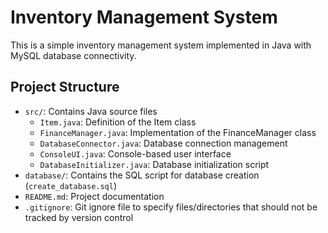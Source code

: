 # Inventory Management System

This is a simple inventory management system implemented in Java with MySQL database connectivity.

## Project Structure

- `src/`: Contains Java source files
  - `Item.java`: Definition of the Item class
  - `FinanceManager.java`: Implementation of the FinanceManager class
  - `DatabaseConnector.java`: Database connection management
  - `ConsoleUI.java`: Console-based user interface
  - `DatabaseInitializer.java`: Database initialization script
- `database/`: Contains the SQL script for database creation (`create_database.sql`)
- `README.md`: Project documentation
- `.gitignore`: Git ignore file to specify files/directories that should not be tracked by version control